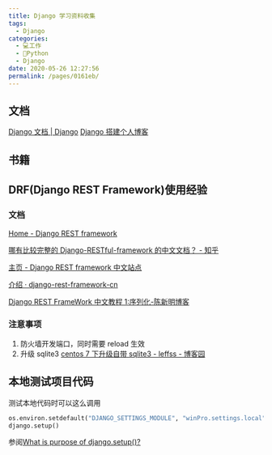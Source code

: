 ```yaml
---
title: Django 学习资料收集
tags: 
  - Django
categories: 
  - 💻工作
  - 🐍Python
  - Django
date: 2020-05-26 12:27:56
permalink: /pages/0161eb/
---
```

## 文档

[Django 文档 | Django](https://docs.djangoproject.com/zh-hans/2.2/)
[Django 搭建个人博客](https://www.dusaiphoto.com/article/2/)

## 书籍

## DRF(Django REST Framework)使用经验

### 文档

[Home - Django REST framework](https://www.django-rest-framework.org/)

[哪有比较完整的 Django-RESTful-framework 的中文文档？ - 知乎](https://www.zhihu.com/question/29427828)

[主页 - Django REST framework 中文站点](https://q1mi.github.io/Django-REST-framework-documentation/)

[介绍 · django-rest-framework-cn](https://darkcooking.gitbooks.io/django-rest-framework-cn/content/)

[Django REST FrameWork 中文教程 1:序列化-陈新明博客](http://www.chenxm.cc/article/82.html)

### 注意事项

1. 防火墙开发端口，同时需要 reload 生效
2. 升级 sqlite3
  [centos 7 下升级自带 sqlite3 - leffss - 博客园](https://www.cnblogs.com/leffss/p/11555556.html)

## 本地测试项目代码

测试本地代码时可以这么调用

```python
os.environ.setdefault("DJANGO_SETTINGS_MODULE", "winPro.settings.local")
django.setup()

```

参阅[What is purpose of django.setup()?](https://stackoverflow.com/a/56748447)
